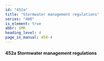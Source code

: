 ```yaml
---
id: "452a"
title: "Stormwater management regulations"
series: "400"
is_element: true
abbr: SMR
heading_level: 4
page_in_manual: 450-4
---
```


#### 452a Stormwater management regulations